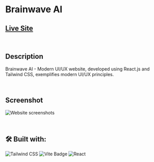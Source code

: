 # Brainwave AI

## [Live Site](https://brainwave-ai-app.web.app)

<br/>

## Description

Brainwave AI - Modern UI/UX website, developed using React.js and Tailwind CSS, exemplifies modern UI/UX principles.

<br/>

## Screenshot

![Website screenshots](./demo/screenshot-brainwave-ai.png)

<br/>

## 🛠️ Built with:

![Tailwind CSS](https://img.shields.io/badge/Tailwind_CSS-38B2AC?style=for-the-badge&logo=tailwind-css&logoColor=white)
![Vite Badge](https://img.shields.io/badge/Vite-646CFF?logo=vite&logoColor=fff&style=for-the-badge)
![React](https://img.shields.io/badge/React-20232A?style=for-the-badge&logo=react&logoColor=61DAFB)
